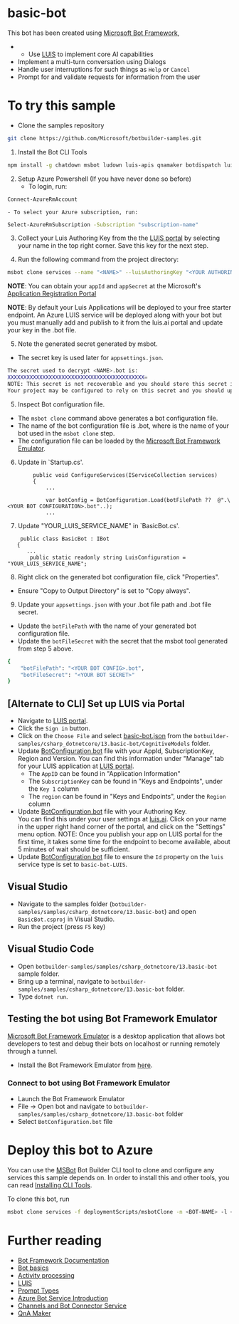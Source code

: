 # basic-bot
This bot has been created using [Microsoft Bot Framework](https://dev.botframework.com),
- - Use [LUIS](https://luis.ai) to implement core AI capabilities
- Implement a multi-turn conversation using Dialogs
- Handle user interruptions for such things as `Help` or `Cancel`
- Prompt for and validate requests for information from the user
# To try this sample
- Clone the samples repository
```bash
git clone https://github.com/Microsoft/botbuilder-samples.git
```
1. Install the Bot CLI Tools
```bash
npm install -g chatdown msbot ludown luis-apis qnamaker botdispatch luisgen
```

2. Setup Azure Powershell (If you have never done so before)
    - To login, run:
```bash
Connect-AzureRmAccount
```

    - To select your Azure subscription, run:
```bash
Select-AzureRmSubscription -Subscription "subscription-name"
```

3. Collect your Luis Authoring Key from the the [LUIS portal](https://www.luis.ai) by selecting your name in the top right corner. Save this key for the next step.

4. Run the following command from the project directory:
```bash
msbot clone services --name "<NAME>" --luisAuthoringKey "<YOUR AUTHORING KEY>" --folder "DeploymentScripts/MsbotClone" --location "westus" --verbose --appId <YOUR APP ID> --appSecret <YOUR APP SECRET PASSWORD>
```

**NOTE**: You can obtain your `appId` and `appSecret` at the Microsoft's [Application Registration Portal](https://apps.dev.microsoft.com/)

**NOTE**: By default your Luis Applications will be deployed to your free starter endpoint. An Azure LUIS service will be deployed along with your bot but you must manually add and publish to it from the luis.ai portal and update your key in the .bot file.

5. Note the generated secret generated by msbot. 
- The secret key is used later for `appsettings.json`.
```bash
The secret used to decrypt <NAME>.bot is:
XXXXXXXXXXXXXXXXXXXXXXXXXXXXXXXXXXXXXXXXXXX=
NOTE: This secret is not recoverable and you should store this secret in a secure place according to best security practices.
Your project may be configured to rely on this secret and you should update it as appropriate.
```
5. Inspect Bot configuration file.
- The `msbot clone` command above generates a bot configuration file.
- The name of the bot configuration file is <NAME>.bot, where <NAME> is the name of your bot used in the `msbot clone` step.
- The configuration file can be loaded by the [Microsoft Bot Framework Emulator](https://aka.ms/botframeworkemulator).

6. Update <YOUR BOT CONFIGURATION> in `Startup.cs'.

```dotnet
        public void ConfigureServices(IServiceCollection services)
        {
            ...

            var botConfig = BotConfiguration.Load(botFilePath ??  @".\<YOUR BOT CONFIGURATION>.bot"..);
            ...
```

 7. Update "YOUR_LUIS_SERVICE_NAME" in `BasicBot.cs'.
 ```dotnet
     public class BasicBot : IBot
    {
       ...
        public static readonly string LuisConfiguration = "YOUR_LUIS_SERVICE_NAME";
 ```
 8. Right click on the generated bot configuration file, click "Properties".
  - Ensure "Copy to Output Directory" is set to "Copy always".


 9. Update your `appsettings.json` with your .bot file path and .bot file secret.
- Update the `botFilePath` with the name of your generated bot configuration file.
- Update the `botFileSecret` with the secret that the msbot tool generated from step 5 above.

```bash
{
    "botFilePath": "<YOUR BOT CONFIG>.bot",
    "botFileSecret": "<YOUR BOT SECRET>"
}
```

## [Alternate to CLI] Set up LUIS via Portal
- Navigate to [LUIS portal](https://www.luis.ai).
- Click the `Sign in` button.
- Click on the `Choose File` and select [basic-bot.json](basic-bot.json) from the `botbuilder-samples/csharp_dotnetcore/13.basic-bot/CognitiveModels` folder.
- Update [BotConfiguration.bot](BotConfiguration.bot) file with your AppId, SubscriptionKey, Region and Version. 
    You can find this information under "Manage" tab for your LUIS application at [LUIS portal](https://www.luis.ai).
    - The `AppID` can be found in "Application Information"
    - The `SubscriptionKey` can be found in "Keys and Endpoints", under the `Key 1` column
    - The `region` can be found in "Keys and Endpoints", under the `Region` column
- Update [BotConfiguration.bot](BotConfiguration.bot) file with your Authoring Key.  
    You can find this under your user settings at [luis.ai](https://www.luis.ai).  Click on your name in the upper right hand corner of the portal, and click on the "Settings" menu option.
    NOTE: Once you publish your app on LUIS portal for the first time, it takes some time for the endpoint to become available, about 5 minutes of wait should be sufficient.
- Update [BotConfiguration.bot](BotConfiguration.bot) file to ensure the `Id` property on the `luis` service type is set to `basic-bot-LUIS`.
## Visual Studio
- Navigate to the samples folder (`botbuilder-samples/samples/csharp_dotnetcore/13.basic-bot`) and open `BasicBot.csproj` in Visual Studio.
- Run the project (press `F5` key)
## Visual Studio Code
- Open `botbuilder-samples/samples/csharp_dotnetcore/13.basic-bot` sample folder.
- Bring up a terminal, navigate to `botbuilder-samples/samples/csharp_dotnetcore/13.basic-bot` folder.
- Type `dotnet run`.
## Testing the bot using Bot Framework Emulator
[Microsoft Bot Framework Emulator](https://aka.ms/botframework-emulator) is a desktop application that allows bot developers to test and debug
their bots on localhost or running remotely through a tunnel.
- Install the Bot Framework Emulator from [here](https://aka.ms/botframework-emulator).
### Connect to bot using Bot Framework Emulator
- Launch the Bot Framework Emulator
- File -> Open bot and navigate to `botbuilder-samples/samples/csharp_dotnetcore/13.basic-bot` folder
- Select `BotConfiguration.bot` file

# Deploy this bot to Azure
You can use the [MSBot](https://github.com/microsoft/botbuilder-tools) Bot Builder CLI tool to clone and configure any services this sample depends on. In order to install this and other tools, you can read [Installing CLI Tools](../../../Installing_CLI_tools.md).

To clone this bot, run

```bash
msbot clone services -f deploymentScripts/msbotClone -n <BOT-NAME> -l <Azure-location> --subscriptionId <Azure-subscription-id>
```
# Further reading
- [Bot Framework Documentation](https://docs.botframework.com)
- [Bot basics](https://docs.microsoft.com/en-us/azure/bot-service/bot-builder-basics?view=azure-bot-service-4.0)
- [Activity processing](https://docs.microsoft.com/en-us/azure/bot-service/bot-builder-concept-activity-processing?view=azure-bot-service-4.0)
- [LUIS](https://luis.ai)
- [Prompt Types](https://docs.microsoft.com/en-us/azure/bot-service/bot-builder-prompts?view=azure-bot-service-4.0&tabs=javascript)
- [Azure Bot Service Introduction](https://docs.microsoft.com/en-us/azure/bot-service/bot-service-overview-introduction?view=azure-bot-service-4.0)
- [Channels and Bot Connector Service](https://docs.microsoft.com/en-us/azure/bot-service/bot-concepts?view=azure-bot-service-4.0)
- [QnA Maker](https://qnamaker.ai)

